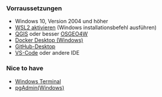### Vorraussetzungen
- Windows 10, Version 2004 und höher
- [WSL2 aktivieren](https://learn.microsoft.com/de-de/windows/wsl/install) (Windows installationsbefehl ausführen)
- [QGIS](https://www.qgis.org/de/site/) oder besser [OSGEO4W](https://trac.osgeo.org/osgeo4w/)
- [Docker Desktop (Windows)](https://www.docker.com/products/docker-desktop/)
- [GitHub-Desktop](https://github.com/apps/desktop)
- [VS-Code](https://code.visualstudio.com/) oder andere IDE

### Nice to have
- [Windows Terminal](https://apps.microsoft.com/detail/9n0dx20hk701?hl=de-de&gl=DE)
- [pgAdmin(Windows)](https://www.pgadmin.org/)
